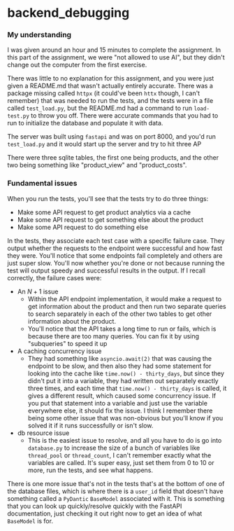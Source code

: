 # backend_debugging

### My understanding

I was given around an hour and 15 minutes to complete the assignment. In this part of the assignment, we were "not allowed to use AI", but they didn't change out the computer from the first exercise.

There was little to no explanation for this assignment, and you were just given a README.md that wasn't actually entirely accurate. 
There was a package missing called `httpx` (it could've been `httx` though, I can't remember) that was needed to run the tests, and the tests were in a file called `test_load.py`, but the README.md
had a command to run `load-test.py` to throw you off. There were accurate commands that you had to run to initialize the database and populate it with data.

The server was built using `fastapi` and was on port 8000, and you'd run `test_load.py` and it would start up the server and try to hit three AP

There were three sqlite tables, the first one being products, and the other two being something like "product_view" and "product_costs".

### Fundamental issues

When you run the tests, you'll see that the tests try to do three things:

- Make some API request to get product analytics via a cache
- Make some API request to get something else about the product
- Make some API request to do something else

In the tests, they associate each test case with a specific failure case. They output whether the requests to the endpoint
were successful and how fast they were. You'll notice that some endpoints fail completely and others are just super slow.
You'll now whether you're done or not because running the test will output speedy and successful results in the output. If I recall correctly, the failure cases were:

- An $N+1$ issue
  - Within the API endpoint implementation, it would make a request to get information about the product and then
  run two separate queries to search separately in each of the other two tables to get other information about the product.
  - You'll notice that the API takes a long time to run or fails, which is because there are too many queries. You can fix it
  by using "subqueries" to speed it up
- A caching concurrency issue
  - They had something like `asyncio.await(2)` that was causing the endpoint to be slow, and then also they had some statement
  for looking into the cache like `time.now() - thirty_days`, but since they didn't put it into a variable, they had written out separately
  exactly three times, and each time that `time.now() - thirty_days` is called, it gives a different result, which caused some
  concurrency issue. If you put that statement into a variable and just use the variable everywhere else, it should fix the issue.
  I think I remember there being some other issue that was non-obvious but you'll know if you solved it if it runs successfully or isn't slow.
- db resource issue
  - This is the easiest issue to resolve, and all you have to do is go into `database.py` to increase the size of a bunch of variables like
  `thread_pool` or `thread_count`, I can't remember exactly what the variables are called. It's super easy, just set them from 0 to 10 or more, run
  the tests, and see what happens.

There is one more issue that's not in the tests that's at the bottom of one of the database files, which is where there is a `user_id` field that doesn't
have something called a `PyDantic` `BaseModel` associated with it. This is something that you can look up quickly/resolve quickly with the FastAPI
documentation, just checking it out right now to get an idea of what `BaseModel` is for.